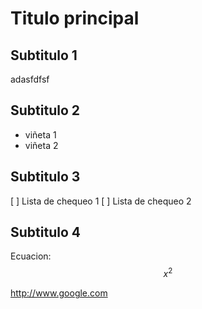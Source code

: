 # Titulo principal

## Subtitulo 1

adasfdfsf

## Subtitulo 2

* viñeta 1
* viñeta 2

## Subtitulo 3

[ ] Lista de chequeo 1
[ ] Lista de chequeo 2


## Subtitulo 4

Ecuacion:
$$x^2$$



<http://www.google.com>
